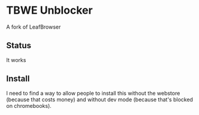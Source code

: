 # TBWE Unblocker  
A fork of LeafBrowser  
  
## Status  
It works

## Install  
I need to find a way to allow people to install this without the webstore (because that costs money) and without dev mode (because that's blocked on chromebooks).

